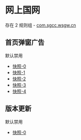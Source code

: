 # 网上国网

存在 2 规则组 - [com.sgcc.wsgw.cn](/src/apps/com.sgcc.wsgw.cn.ts)

## 首页弹窗广告

默认禁用

- [快照-0](https://i.gkd.li/i/12745042)
- [快照-1](https://i.gkd.li/i/13247655)
- [快照-2](https://i.gkd.li/i/13247655)
- [快照-3](https://i.gkd.li/i/13247655)
- [快照-4](https://i.gkd.li/i/12745042)

## 版本更新

默认禁用

- [快照-0](https://i.gkd.li/i/13501638)
